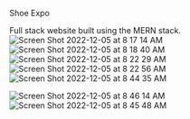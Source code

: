 Shoe Expo

Full stack website built using the MERN stack.  
![Screen Shot 2022-12-05 at 8 17 14 AM](https://user-images.githubusercontent.com/26353499/205646599-ab44fbe2-2487-401c-9b49-05551a6a747b.png)
![Screen Shot 2022-12-05 at 8 18 40 AM](https://user-images.githubusercontent.com/26353499/205646874-ef017f6e-3b22-44d9-877a-5c5a23bdc846.png)
![Screen Shot 2022-12-05 at 8 22 29 AM](https://user-images.githubusercontent.com/26353499/205647895-31ac8b43-8c9e-409c-97ef-40f7086d3dd0.png)
![Screen Shot 2022-12-05 at 8 22 56 AM](https://user-images.githubusercontent.com/26353499/205647910-7225afd1-93fe-4a23-ba34-f4ad07e56f4a.png)
![Screen Shot 2022-12-05 at 8 44 35 AM](https://user-images.githubusercontent.com/26353499/205652026-4af95d2c-21b9-4219-ac70-a8c40d5e62c1.png)

![Screen Shot 2022-12-05 at 8 46 14 AM](https://user-images.githubusercontent.com/26353499/205652378-011712f9-76cd-4d83-8626-9b5d6ce1d19d.png)
![Screen Shot 2022-12-05 at 8 45 48 AM](https://user-images.githubusercontent.com/26353499/205652402-393cc2cb-b15e-4636-a875-7b1ecdd488ab.png)
